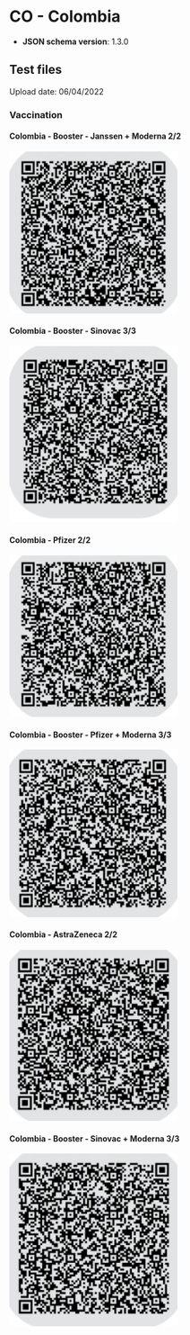 # CO - Colombia

- **JSON schema version**: 1.3.0

## Test files

Upload date: 06/04/2022

### Vaccination

#### Colombia - Booster - Janssen + Moderna 2/2

<img src="VAC_CO_JANSSEN_BOOSTER.png" width="300">

#### Colombia - Booster - Sinovac 3/3

<img src="VAC_CO_SINOVAC_BOOSTER.png" width="300">

#### Colombia - Pfizer 2/2

<img src="VAC_CO_PFIZER.png" width="300">

#### Colombia - Booster - Pfizer + Moderna 3/3

<img src="VAC_CO_PFIZER_MODERNA.png" width="300">

#### Colombia - AstraZeneca 2/2

<img src="VAC_CO_ASTRAZENECA.png" width="300">

#### Colombia - Booster - Sinovac + Moderna 3/3

<img src="VAC_CO_SINOVAC_MODERNA.png" width="300">